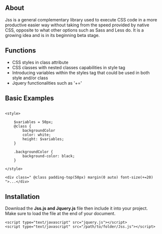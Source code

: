 ## About

Jss is a general complementary library used to execute CSS code in a more productive easier way without taking from the speed provided by native CSS, opposite to what other options such as Sass and Less do. It is a growing idea and is in its beginning beta stage.

## Functions

- CSS styles in class attribute
- CSS classes with nested classes capabilities in style tag
- Introducing variables within the styles tag that could be used in both style and/or class
- Jquery functionalities such as '+='

## Basic Examples

```

<style>

    $variables = 50px;
    @class {
        backgroundColor
        color: white;
        height: $variables;
    }
    
    .backgroundColor {
        background-color: black;
    }

</style>

<div class=" @class padding-top(50px) margin(0 auto) font-size(+=20) ">...</div>

```

## Installation

Download the **Jss.js and Jquery.js** file then include it into your project. Make sure to load the file at the end of your document. 

```
<script type="text/javascript" src="jquery.js"></script>
<script type="text/javascript" src="/path/to/folder/Jss.js"></script>

```
